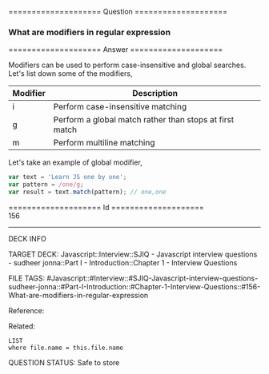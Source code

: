 ==================== Question ====================  

### What are modifiers in regular expression  

==================== Answer ====================  

Modifiers can be used to perform case-insensitive and global searches. Let's
list down some of the modifiers,

| Modifier | Description                                             |
| -------- | ------------------------------------------------------- |
| i        | Perform case-insensitive matching                       |
| g        | Perform a global match rather than stops at first match |
| m        | Perform multiline matching                              |

Let's take an example of global modifier,

```javascript
var text = 'Learn JS one by one';
var pattern = /one/g;
var result = text.match(pattern); // one,one
```

==================== Id ====================  
156

---

DECK INFO

TARGET DECK: Javascript::Interview::SJIQ - Javascript interview questions - sudheer jonna::Part I - Introduction::Chapter 1 - Interview Questions

FILE TAGS: #Javascript::#Interview::#SJIQ-Javascript-interview-questions-sudheer-jonna::#Part-I-Introduction::#Chapter-1-Interview-Questions::#156-What-are-modifiers-in-regular-expression

Reference:

Related:

```dataview
LIST
where file.name = this.file.name
```

QUESTION STATUS: Safe to store
